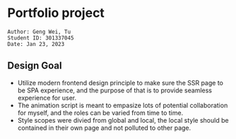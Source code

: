 # Portfolio project
```
Author: Geng Wei, Tu
Student ID: 301337045
Date: Jan 23, 2023
```

## Design Goal
- Utilize modern frontend design principle to make sure the SSR page to be SPA experience, and the purpose of that is to provide seamless experience for user.
- The animation script is meant to empasize lots of potential collaboration for myself, and the roles can be varied from time to time.
- Style scopes were divied from global and local, the local style should be contained in their own page and not polluted to other page.